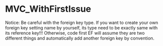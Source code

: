 # MVC_WithFirstIssue
Notice: Be careful with the foreign key type. If you want to create your own foreign key setting name by yourself, its type need to be exactly same with its reference key!!! Otherwise, code first EF will assume they are two different things and automatically add another foreign key by convention.
